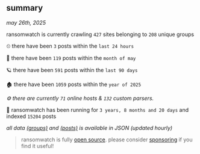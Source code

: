 
## summary
_may 26th, 2025_

ransomwatch is currently crawling `427` sites belonging to `208` unique groups

⏲ there have been `3` posts within the `last 24 hours`

🦈 there have been `119` posts within the `month of may`

🪐 there have been `591` posts within the `last 90 days`

🏚 there have been `1059` posts within the `year of 2025`

_⚙️ there are currently `71` online hosts & `132` custom parsers._

🦕 ransomwatch has been running for `3 years, 8 months and 20 days` and indexed `15204` posts

_all data  [(groups)](http://ransomwhat.telemetry.ltd/groups) and [(posts)](http://ransomwhat.telemetry.ltd/posts) is available in JSON (updated hourly)_

> ransomwatch is fully [open source](https://github.com/joshhighet/ransomwatch#ransomwatch--). please consider [sponsoring](https://github.com/sponsors/joshhighet) if you find it useful!

